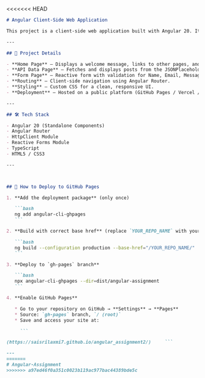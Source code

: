<<<<<<< HEAD

````markdown
# Angular Client-Side Web Application

This project is a client-side web application built with Angular 20. It includes navigation between pages, API data fetching using an Angular service with HttpClient, and a reactive form with validation.

---

## 📌 Project Details

- **Home Page** — Displays a welcome message, links to other pages, and recent feedback submissions.
- **API Data Page** — Fetches and displays posts from the JSONPlaceholder public API.
- **Form Page** — Reactive form with validation for Name, Email, Message, and Agreement checkbox. Submissions are stored in a shared service and shown on the Home page.
- **Routing** — Client-side navigation using Angular Router.
- **Styling** — Custom CSS for a clean, responsive UI.
- **Deployment** — Hosted on a public platform (GitHub Pages / Vercel / Netlify).

---

## 🛠 Tech Stack

- Angular 20 (Standalone Components)
- Angular Router
- HttpClient Module
- Reactive Forms Module
- TypeScript
- HTML5 / CSS3

---



## 🚀 How to Deploy to GitHub Pages

1. **Add the deployment package** (only once)

   ```bash
   ng add angular-cli-ghpages
   ```

2. **Build with correct base href** (replace `YOUR_REPO_NAME` with your GitHub repo name)

   ```bash
   ng build --configuration production --base-href="/YOUR_REPO_NAME/"
   ```

3. **Deploy to `gh-pages` branch**

   ```bash
   npx angular-cli-ghpages --dir=dist/angular-assignment
   ```

4. **Enable GitHub Pages**

   * Go to your repository on GitHub → **Settings** → **Pages**
   * Source: `gh-pages` branch, `/ (root)`
   * Save and access your site at:

     ```

(https://saisrilaxmi7.github.io/angular_assignment2/)     ```

---
=======
# Angular-Assignment
>>>>>>> a97ed46f0a351c0023b119ac977bac44389bde5c
